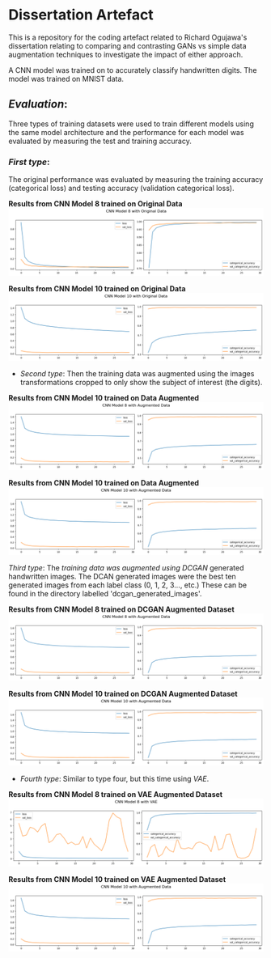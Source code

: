 # Dissertation Artefact

This is a repository for the coding artefact related to Richard Ogujawa's dissertation relating to comparing and contrasting GANs vs simple data augmentation techniques to investigate the impact of either approach.

A CNN model was trained on to accurately classify handwritten digits. The model was trained on MNIST data.

## _Evaluation_:

Three types of training datasets were used to train different models using the same model architecture and the performance for each model was evaluated by measuring the test and training accuracy.

### _First type_:

The original performance was evaluated by measuring the training accuracy (categorical loss) and testing accuracy (validation categorical loss).

**Results from CNN Model 8 trained on Original Data**
![Results from CNN Model 8 trained on Original Data](https://github.com/RichardOgujawa/dissertation_artefact/blob/main/images/history8_og.png?raw=true)

**Results from CNN Model 10 trained on Original Data**
![Results from CNN model 10 trained on Original Data](https://github.com/RichardOgujawa/dissertation_artefact/blob/main/images/history10_og.png?raw=true)

- _Second type_: Then the training data was augmented using the images transformations cropped to only show the subject of interest (the digits).

**Results from CNN Model 10 trained on Data Augmented**
![Results from CNN Model 8 trained on Data Augmented Model](https://github.com/RichardOgujawa/dissertation_artefact/blob/main/images/history8_aug.png?raw=true)

**Results from CNN Model 10 trained on Data Augmented**
![Results from CNN Model 10 trained on Data Augmented](https://github.com/RichardOgujawa/dissertation_artefact/blob/main/images/history10_aug.png?raw=true)

_Third type_: The _training data was augmented using DCGAN_ generated handwritten images. The DCAN generated images were the best ten generated images from each label class (0, 1, 2, 3..., etc.) These can be found in the directory labelled 'dcgan_generated_images'.

**Results from CNN Model 8 trained on DCGAN Augmented Dataset**
![Results from CNN Model 8 trained on DCGAN Augmented Dataset](https://github.com/RichardOgujawa/dissertation_artefact/blob/main/images/history8_aug.png?raw=true)

**Results from CNN Model 10 trained on DCGAN Augmented Dataset**
![Results from CNN Model 10 trained on DCGAN Augmented Dataset](https://github.com/RichardOgujawa/dissertation_artefact/blob/main/images/history10_aug.png?raw=true)

- _Fourth type_: Similar to type four, but this time using _VAE_.

**Results from CNN Model 8 trained on VAE Augmented Dataset**
![Results from CNN Model 8 trained on VAE Augmented Dataset](https://github.com/RichardOgujawa/dissertation_artefact/blob/main/images/history8_vae.png?raw=true)

**Results from CNN Model 10 trained on VAE Augmented Dataset**
![Results from CNN Model 10 trained on VAE Augmented Dataset](https://github.com/RichardOgujawa/dissertation_artefact/blob/main/images/history10_aug.png?raw=true)
